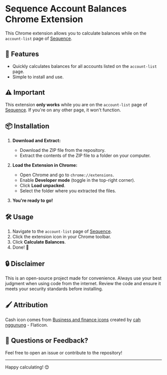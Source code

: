 # Sequence Account Balances Chrome Extension

This Chrome extension allows you to calculate balances while on the `account-list` page of [Sequence](https://app.getsequence.io). 

## 🚀 Features
- Quickly calculates balances for all accounts listed on the `account-list` page.
- Simple to install and use.

## ⚠️ Important
This extension **only works** while you are on the `account-list` page of [Sequence](https://app.getsequence.io). If you're on any other page, it won't function.

## 📦 Installation

1. **Download and Extract:**
   - Download the ZIP file from the repository.
   - Extract the contents of the ZIP file to a folder on your computer.

2. **Load the Extension in Chrome:**
   - Open Chrome and go to `chrome://extensions`.
   - Enable **Developer mode** (toggle in the top-right corner).
   - Click **Load unpacked**.
   - Select the folder where you extracted the files.

3. **You're ready to go!**

## 🛠️ Usage
1. Navigate to the `account-list` page of [Sequence](https://app.getsequence.io).
2. Click the extension icon in your Chrome toolbar.
3. Click **Calculate Balances**.
4. Done! 🎉

## 🔒 Disclaimer
This is an open-source project made for convenience. Always use your best judgment when using code from the internet. Review the code and ensure it meets your security standards before installing.

## 🖌️ Attribution
Cash icon comes from [Business and finance icons](https://www.flaticon.com/free-icons/business-and-finance) created by [cah nggunung](https://www.flaticon.com/authors/cah-nggunung) - Flaticon.

## 📧 Questions or Feedback?
Feel free to open an issue or contribute to the repository!

---

Happy calculating! 😊

